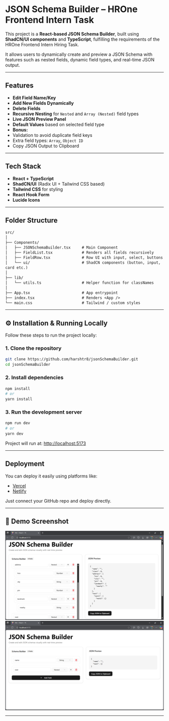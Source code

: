 
#  JSON Schema Builder – HROne Frontend Intern Task

This project is a **React-based JSON Schema Builder**, built using **ShadCN/UI components** and **TypeScript**, fulfilling the requirements of the HROne Frontend Intern Hiring Task.

It allows users to dynamically create and preview a JSON Schema with features such as nested fields, dynamic field types, and real-time JSON output.

---

##  Features

-  **Edit Field Name/Key**
-  **Add New Fields Dynamically**
-  **Delete Fields**
-  **Recursive Nesting** for `Nested` and `Array (Nested)` field types
-  **Live JSON Preview Panel**
-  **Default Values** based on selected field type
-  **Bonus:** 
  - Validation to avoid duplicate field keys
  - Extra field types: `Array`, `Object ID`
  - Copy JSON Output to Clipboard 

---

##  Tech Stack

- **React + TypeScript**
- **ShadCN/UI** (Radix UI + Tailwind CSS based)
- **Tailwind CSS** for styling
- **React Hook Form** 
- **Lucide Icons**

---

##  Folder Structure

```
src/
│
├── Components/
│   ├── JSONSchemaBuilder.tsx     # Main Component
│   ├── FieldList.tsx             # Renders all fields recursively
│   ├── FieldRow.tsx              # Row UI with input, select, buttons
│   └── ui/                       # ShadCN components (button, input, card etc.)
│
├── lib/
│   └── utils.ts                  # Helper function for classNames
│
├── App.tsx                       # App entrypoint
├── index.tsx                     # Renders <App />
└── main.css                      # Tailwind / custom styles
```

---

## ⚙️ Installation & Running Locally

Follow these steps to run the project locally:

### 1. Clone the repository

```bash
git clone https://github.com/harshtr8/jsonSchemaBuilder.git
cd jsonSchemaBuilder
```

### 2. Install dependencies

```bash
npm install
# or
yarn install
```

### 3. Run the development server

```bash
npm run dev
# or
yarn dev
```

Project will run at: [http://localhost:5173](http://localhost:5173)

---

##  Deployment 

You can deploy it easily using platforms like:

- [Vercel](https://vercel.com/)
- [Netlify](https://netlify.com/)

Just connect your GitHub repo and deploy directly.

---

## 📸 Demo Screenshot

![Screenshot](screenshot/screenshot1.png)
![Screenshot](screenshot/screenshot2.png)


---
